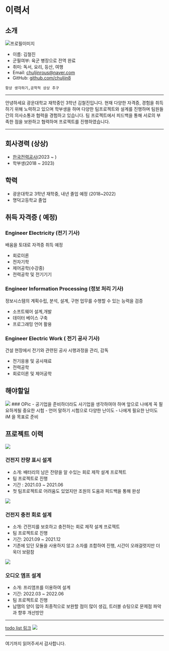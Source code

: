 # 이력서

## 소개
![프로필이미지](https://github.com/JSpiner/RESUME/raw/master/images/profile.png)
- 이름: 김철진
- 군필여부: 육군 병장으로 전역 완료
- 취미: 독서, 요리, 등산, 여행
- Email: chuljinrous@naver.com
- GitHub: [github.com/chuljin8](https://github.com/chuljin8)

```
항상 생각하기,공학적 상상 추구
```
---
안녕하세요 광운대학교 재학중인 3학년 김철진입니다. 
현재 다양한 자격증, 경험을 취득하기 위해 노력하고 있으며 학부생을 하며 다양한 팀프로젝트와 설계를 진행하며
팀원들간의 의사소통과 협력을 경험하고 있습니다. 팀 프로젝트에서 피드백을 통해 서로의 부족한 점을 보완하고
협력하며 프로젝트를 진행하였습니다.

---
## 회사경력 (상상)
- [한국전력공사](https://dtd31o1ybbmk8.cloudfront.net/photos/5705a61ac07924c280b54c14cffbbb26/thumb.jpg)(2023 ~ ) 
- 학부생(2018 ~ 2023)

## 학력
- 광운대학교 3학년 재학중, 내년 졸업 예정 (2018~2022)
- 명덕고등학교 졸업

## 취득 자격증 ( 예정)
### Engineer Electricity (전기 기사)
배움을 토대로 자격증 취득 예정
- 회로이론
- 전자기학
- 제어공학(수강중)
- 전력공학 및 전기기기

### Engineer Information Processing (정보 처리 기사)
정보시스템의 계획수립, 분석, 설계, 구현 업무를 수행할 수 있는 능력을 검증
- 소프트웨어 설계,개발
- 데이터 베이스 구축
- 프로그래밍 언어 활용

### Engineer Electric Work ( 전기 공사 기사)
건설 현장에서 전기와 관련된 공사 시행과정을 관리, 감독
- 전기응용 및 공사재료
- 전력공학
-  회로이론 및 제어공학

## 해야할일
<img src="https://w.namu.la/s/d110dd2db4b2b36312f4134705280f8aa91730878abbcad16e396e669f68d78fd068ef4cfbd1741e512289f065bdfc28a1b71f9310222f480cda45f4eddf96a8aed777ad27b50700bd265b27a85a3d695b92d35d894b06a7c3bb0246d9c15a52">
### OPic 
- 공기업을 준비하더라도 사기업을 생각하여야 하며 앞으로 나에게 꼭 필요하게될 중요한 시험
- 언어 말하기 시험으로 다양한 난이도 
- 나에게 필요한 난이도 iM 을 목표로 준비

## 프로젝트 이력


<img src="https://www.devicemart.co.kr/data/collect_img/kind_0/goods/large/1383971.jpg">

### 건전지 잔량 표시 설계
- 소개: 배터리의 남은 잔량을 알 수있는 회로 제작 설계 프로젝트
- 팀 프로젝트로 진행
- 기간 : 2021.03 ~ 2021.06
- 첫 팀프로젝트로 어려움도 있었지만 조원의 도움과 피드백을 통해 완성
<img src="http://openimage.interpark.com/goods_image_big/3/0/4/8/8154733048_l.jpg">

### 건전지 충전 회로 설계
- 소개: 건전지를 보호하고 충전하는 회로 제작 설계 프로젝트
- 팀 프로젝트로 진행
- 기간: 2021.09 ~ 2021.12
- 기존에 있던 모듈을 사용하지 않고 소자를 조합하여 진행, 시간이 오래걸렷지만 더욱더 보람참 

<img src="https://w7.pngwing.com/pngs/384/121/png-transparent-kicker-compr-2%E2%84%A6-loudspeaker-amplifier-computer-hardware-gold-speaker-lens-printed-circuit-board-computer-hardware.png">

### 오디오 엠프 설계 
- 소개: 프리앰프를 이용하여  설계
- 기간: 2022.03 ~ 2022.06
- 팀 프로젝트로 진행
- 납땜의 양이 많아 최종적으로 보완할 점이 많이 생김, 트러블 슈팅으로 문제점 파악과
향후 개선방안 


---

[todo list 링크](https://trello.com/invite/b/gtIeUih7/2303423d7fea8cc7fdbf5baf221ef949/학습-및-발전)
![](https://github.com/JSpiner/RESUME/raw/master/images/제목없음.png)

---

여기까지 읽어주셔서 감사합니다. <br/>
